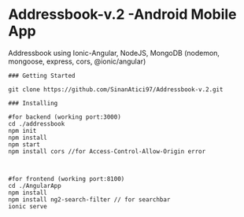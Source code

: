 # Addressbook-v.2 -Android Mobile App
 Addressbook using Ionic-Angular, NodeJS, MongoDB (nodemon, mongoose, express, cors, @ionic/angular)
 


```
### Getting Started

git clone https://github.com/SinanAtici97/Addressbook-v.2.git

```

```
### Installing

#for backend (working port:3000)
cd ./addressbook
npm init
npm install
npm start
npm install cors //for Access-Control-Allow-Origin error



#for frontend (working port:8100)
cd ./AngularApp
npm install
npm install ng2-search-filter // for searchbar
ionic serve
```
